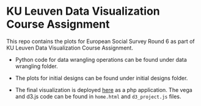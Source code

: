 # KU Leuven Data Visualization Course Assignment

This repo contains the plots for European Social Survey Round 6 as part of KU Leuven Data Visualization Course Assignment.

- Python code for data wrangling operations can be found under data wrangling folder.

- The plots for initial designs can be found under initial designs folder.

- The final visualization is deployed [here](https://whw-group-project.herokuapp.com) as a php application. The vega and d3.js code can be found in `home.html` and `d3_project.js` files.